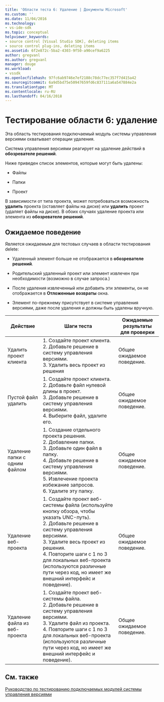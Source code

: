 ```yaml
---
title: 'Области теста 6: Удаление | Документы Microsoft'
ms.custom: ''
ms.date: 11/04/2016
ms.technology:
- vs-ide-sdk
ms.topic: conceptual
helpviewer_keywords:
- source control [Visual Studio SDK], deleting items
- source control plug-ins, deleting items
ms.assetid: 6f2e872c-5ba2-4303-9f50-a90cef9a6225
author: gregvanl
ms.author: gregvanl
manager: douge
ms.workload:
- vssdk
ms.openlocfilehash: 97fc6ab9746e7ef2188c78dc77ec357f7d415a42
ms.sourcegitcommit: 6a9d5bd75e50947659fd6c837111a6a547884e2a
ms.translationtype: MT
ms.contentlocale: ru-RU
ms.lasthandoff: 04/16/2018
---
```

# <a name="test-area-6-delete"></a>Тестирование области 6: удаление
Эта область тестирования подключаемый модуль системы управления версиями охватывает операции удаления.  
  
 Система управления версиями реагирует на удаление действий в **обозревателе решений**.  
  
 Ниже приведен список элементов, которые могут быть удалены:  
  
-   Файлы  
  
-   Папки  
  
-   Проект  
  
 В зависимости от типа проекта, может потребоваться возможность **удалить** проекта (оставляет файлы на диске) или **удалить** проект (удаляет файлы на диске). В обоих случаях удаление проекта или элемента из **обозревателе решений**.  
  
## <a name="expected-behavior"></a>Ожидаемое поведение  
 Является ожидаемым для тестовых случаев в области тестирования delete:  
  
-   Удаленный элемент больше не отображается в **обозревателе решений**.  
  
-   Родительский удаленный проект или элемент извлечен при необходимости (возможно в случае запроса.)  
  
-   После удаления извлеченный или добавить эти элементы, он не отображается в **Отложенные возвраты** окна.  
  
-   Элемент по-прежнему присутствует в системе управления версиями, даже после удаления и должны быть удалены вручную.  
  
|Действие|Шаги теста|Ожидаемые результаты для проверки|  
|------------|----------------|--------------------------------|  
|Удалить проект клиента|1.  Создайте проект клиента.<br />2.  Добавьте решение в систему управления версиями.<br />3.  Удалить весь проект из решения|Общее ожидаемое поведение.|  
|Пустой файл удалить|1.  Создайте проект клиента.<br />2.  Добавьте файл нулевой длины в проект.<br />3.  Добавьте решение в систему управления версиями.<br />4.  Выберите файл, удалите его.|Общее ожидаемое поведение.|  
|Удаление папки с одним файлом|1.  Создание отдельного проекта решения.<br />2.  Добавление папки.<br />3.  Добавьте один файл в папку.<br />4.  Добавьте решение в систему управления версиями.<br />5.  Извлечение проекта избежание запросов.<br />6.  Удалите эту папку.|Общее ожидаемое поведение.|  
|Удаление веб-проекта|1.  Создайте проект веб-системы файла (используйте кнопку обзора, чтобы указать UNC-путь).<br />2.  Добавьте решение в систему управления версиями.<br />3.  Удалите весь проект из решения.<br />4.  Повторите шаги с 1 по 3 для локальных веб-проекта (используются различные пути через код, но имеет же внешний интерфейс и поведение).|Общее ожидаемое поведение.|  
|Удаление файла из веб-проекта|1.  Создайте проект веб-системы файла.<br />2.  Добавьте решение в систему управления версиями.<br />3.  Удалите файл из проекта.<br />4.  Повторите шаги с 1 по 3 для локальных веб-проекта (используются различные пути через код, но имеет же внешний интерфейс и поведение).|Общее ожидаемое поведение.|  
  
## <a name="see-also"></a>См. также  
 [Руководство по тестированию подключаемых модулей системы управления версиями](../../extensibility/internals/test-guide-for-source-control-plug-ins.md)